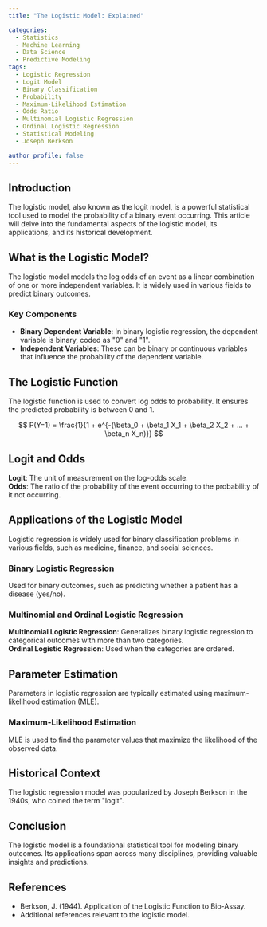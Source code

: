 ```yaml
---
title: "The Logistic Model: Explained"

categories:
  - Statistics
  - Machine Learning
  - Data Science
  - Predictive Modeling
tags:
  - Logistic Regression
  - Logit Model
  - Binary Classification
  - Probability
  - Maximum-Likelihood Estimation
  - Odds Ratio
  - Multinomial Logistic Regression
  - Ordinal Logistic Regression
  - Statistical Modeling
  - Joseph Berkson

author_profile: false
---
```


## Introduction
The logistic model, also known as the logit model, is a powerful statistical tool used to model the probability of a binary event occurring. This article will delve into the fundamental aspects of the logistic model, its applications, and its historical development.

## What is the Logistic Model?
The logistic model models the log odds of an event as a linear combination of one or more independent variables. It is widely used in various fields to predict binary outcomes.

### Key Components
- **Binary Dependent Variable**: In binary logistic regression, the dependent variable is binary, coded as "0" and "1".
- **Independent Variables**: These can be binary or continuous variables that influence the probability of the dependent variable.

## The Logistic Function
The logistic function is used to convert log odds to probability. It ensures the predicted probability is between 0 and 1.

$$
P(Y=1) = \frac{1}{1 + e^{-(\beta_0 + \beta_1 X_1 + \beta_2 X_2 + ... + \beta_n X_n)}}
$$

## Logit and Odds
**Logit**: The unit of measurement on the log-odds scale.  
**Odds**: The ratio of the probability of the event occurring to the probability of it not occurring.

## Applications of the Logistic Model
Logistic regression is widely used for binary classification problems in various fields, such as medicine, finance, and social sciences.

### Binary Logistic Regression
Used for binary outcomes, such as predicting whether a patient has a disease (yes/no).

### Multinomial and Ordinal Logistic Regression
**Multinomial Logistic Regression**: Generalizes binary logistic regression to categorical outcomes with more than two categories.  
**Ordinal Logistic Regression**: Used when the categories are ordered.

## Parameter Estimation
Parameters in logistic regression are typically estimated using maximum-likelihood estimation (MLE).

### Maximum-Likelihood Estimation
MLE is used to find the parameter values that maximize the likelihood of the observed data.

## Historical Context
The logistic regression model was popularized by Joseph Berkson in the 1940s, who coined the term "logit".

## Conclusion
The logistic model is a foundational statistical tool for modeling binary outcomes. Its applications span across many disciplines, providing valuable insights and predictions.

## References
- Berkson, J. (1944). Application of the Logistic Function to Bio-Assay.
- Additional references relevant to the logistic model.
